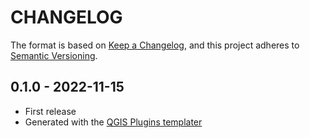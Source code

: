 # CHANGELOG

The format is based on [Keep a Changelog](https://keepachangelog.com/), and this project adheres to [Semantic Versioning](https://semver.org/).

<!--

Unreleased

## version_tag - YYYY-DD-mm

### Added

### Changed

### Removed

-->

## 0.1.0 - 2022-11-15

- First release
- Generated with the [QGIS Plugins templater](https://oslandia.gitlab.io/qgis/template-qgis-plugin/)
